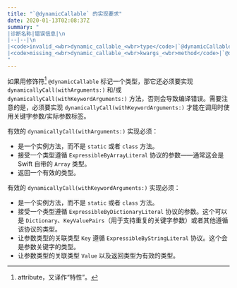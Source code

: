 ```yaml
---
title: "`@dynamicCallable` 的实现要求"
date: 2020-01-13T02:08:37Z
summary: "
|诊断名称|错误信息|\n
|--|--|\n
|<code>invalid_<wbr>dynamic_callable_<wbr>type</code>|`@dynamicCallable` attribute requires `X` to have either a valid `dynamicallyCall(withArguments:)` method or `dynamicallyCall(withKeywordArguments:)` method|\n
|<code>missing_<wbr>dynamic_callable_<wbr>kwargs_<wbr>method</code>|`@dynamicCallable` type `X` cannot be applied with keyword arguments; missing `dynamicCall(withKeywordArguments:)` method|
"
---
```


如果用修饰符[^1] `@dynamicCallable` 标记一个类型，那它还必须要实现 `dynamicallyCall(withArguments:)` 和/或 `dynamicallyCall(withKeywordArguments:)` 方法，否则会导致编译错误。需要注意的是，必须要实现 `dynamicallyCall(withKeywordArguments:)` 才能在调用时使用关键字参数/实际参数标签。

有效的 `dynamicallyCall(withArguments:)` 实现必须：

- 是一个实例方法，而不是 `static` 或者 `class` 方法。
- 接受一个类型遵循 `ExpressibleByArrayLiteral` 协议的参数——通常这会是 Swift 自带的 `Array` 类型。
- 返回一个有效的类型。

有效的 `dynamicallyCall(withKeywordArguments:)` 实现必须：

- 是一个实例方法，而不是 `static` 或者 `class` 方法。
- 接受一个类型遵循 `ExpressibleByDictionaryLiteral` 协议的参数。这个可以是 `Dictionary`、`KeyValuePairs`（用于支持重复的关键字参数）或者其他遵循该协议的类型。
- 让参数类型的关联类型 `Key` 遵循 `ExpressibleByStringLiteral` 协议。这个会是参数关键字的类型。
- 让参数类型的关联类型 `Value` 以及返回类型为有效的类型。

[^1]: attribute，又译作“特性”。
